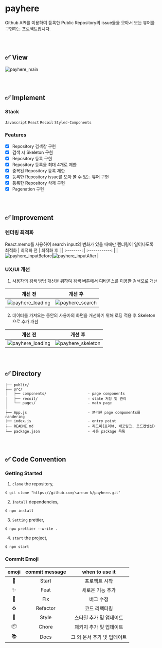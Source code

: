 # payhere

Github API를 이용하여 등록한 Public Repository의 issue들을 모아서 보는 뷰어를 구현하는 프로젝트입니다.


### <br/>

###

## ✅ View
![payhere_main](https://user-images.githubusercontent.com/87534763/162634532-20a16e64-f9c4-4829-b2b1-ac74575a525f.gif)

### <br/>

###

## ✅ Implement

### Stack

`Javascript` `React` `Recoil` `Styled-Components`

### Features

- [x] Repository 검색창 구현
- [x] 검색 시 Skeleton 구현
- [x] Repository 등록 구현
- [x] Repository 등록을 최대 4개로 제한
- [x] 중복된 Repository 등록 제한
- [x] 등록한 Repository issue를 모아 볼 수 있는 뷰어 구현
- [x] 등록한 Repository 삭제 구현
- [x] Pagenation 구현

### <br/>

## ✅ Improvement

### 렌더링 최적화

React.memo를 사용하여 search input의 변화가 있을 때에만 렌더링이 일어나도록 최적화
|   최적화 전    | 최적화 후 | 
| :--------: | :------------: | 
|![payhere_inputBefore](https://user-images.githubusercontent.com/87534763/162634840-2e1be9e0-43e3-4b40-b755-3230e0ad7e0e.gif)|![payhere_inputAfter](https://user-images.githubusercontent.com/87534763/162634859-ade3843c-2536-440f-b95a-367e4b4345f8.gif)|

### UX/UI 개선

1. 사용자의 검색 방법 개선을 위하여 검색 버튼에서 디바운스를 이용한 검색으로 개선

|   개선 전    | 개선 후 | 
| :--------: | :------------: | 
|![payhere_loading](https://user-images.githubusercontent.com/87534763/162634989-7808ea57-14fc-444a-baad-7d79fedbe38e.gif)|![payhere_search](https://user-images.githubusercontent.com/87534763/162635118-7ffbf7f3-efaf-41ee-8657-e304dad39cb7.gif)|

2. 데이터를 가져오는 동안의 사용자의 화면을 개선하기 위해 로딩 적용 후 Skeleton으로 추가 개선

|   개선 전    | 개선 후 | 
| :--------: | :------------: | 
|![payhere_loading](https://user-images.githubusercontent.com/87534763/162635135-c50a1c71-2602-4c4c-bc30-dc509e8d3b13.gif) | ![payhere_skeleton](https://user-images.githubusercontent.com/87534763/162635216-52e4e135-7522-4917-9df6-df39dcb96b4f.gif)|

### <br/>

###

## ✅ Directory

```
├── public/
├── src/
│   ├── components/                   - page components
│   ├── recoil/                       - state 저장 및 관리
│   └── pages/                        - main page
│
├── App.js                            - 분리한 page components를 randering
├── index.js                          - entry point
├── README.md                         - 리드미(프리뷰, 배포링크, 코드컨벤션)
└── package.json                      - 사용 package 목록
```

### <br/>

###

## ✅ Code Convention

### Getting Started

1. `clone` the repository,

```
$ git clone "https://github.com/sareum-k/payhere.git"
```

2. `Install` dependencies,

```
$ npm install
```

3. `Setting` prettier,

```
$ npx prettier --write .
```

4. `start` the project,

```
$ npm start
```

### Commit Emoji

|   emoji    | commit message |       when to use it        |
| :--------: | :------------: | :-------------------------: |
|   :tada:   |     Start      |        프로젝트 시작        |
| :sparkles: |      Feat      |      새로운 기능 추가       |
|   :bug:    |      Fix       |          버그 수정          |
| :recycle:  |    Refactor    |        코드 리팩터링        |
| :lipstick: |     Style      |   스타일 추가 및 업데이트   |
| :package:  |     Chore      |   패키지 추가 및 업데이트   |
|  :books:   |      Docs      | 그 외 문서 추가 및 업데이트 |

### <br/>
